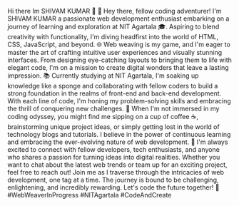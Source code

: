  Hi there Im SHIVAM KUMAR 👋
👋 Hey there, fellow coding adventurer! I'm SHIVAM KUMAR a passionate web development enthusiast embarking on a journey of learning and exploration at NIT Agartala 🎓. Aspiring to blend creativity with functionality, I'm diving headfirst into the world of HTML, CSS, JavaScript, and beyond.
🌐 Web weaving is my game, and I'm eager to master the art of crafting intuitive user experiences and visually stunning interfaces. From designing eye-catching layouts to bringing them to life with elegant code, I'm on a mission to create digital wonders that leave a lasting impression.
📚 Currently studying at NIT Agartala, I'm soaking up knowledge like a sponge and collaborating with fellow coders to build a strong foundation in the realms of front-end and back-end development. With each line of code, I'm honing my problem-solving skills and embracing the thrill of conquering new challenges.
🚀 When I'm not immersed in my coding odyssey, you might find me sipping on a cup of coffee ☕, brainstorming unique project ideas, or simply getting lost in the world of technology blogs and tutorials. I believe in the power of continuous learning and embracing the ever-evolving nature of web development.
🤝 I'm always excited to connect with fellow developers, tech enthusiasts, and anyone who shares a passion for turning ideas into digital realities. Whether you want to chat about the latest web trends or team up for an exciting project, feel free to reach out!
Join me as I traverse through the intricacies of web development, one tag at a time. The journey is bound to be challenging, enlightening, and incredibly rewarding. Let's code the future together! 🌟 #WebWeaverInProgress #NITAgartala #CodeAndCreate
